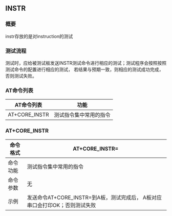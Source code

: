 ## INSTR
### 概要
instr存放的是对instruction的测试

### 测试流程
测试时，应给被测试板发送INSTR测试命令进行相应的测试；测试程序会按照按照测试命令的配置进行相应的测试， 若结果与预期一致，则相应的测试成功完成，否则测试失败。

### AT命令列表
| AT命令列表    | 功能                                                |
| ------------- | --------------------------------------------------- |
| AT+CORE_INSTR   | 测试指令集中常用的指令                               |

### AT+CORE_INSTR
| 命令格式 | AT+CORE_INSTR=      |
| -------- | ------------------------------------------------------------ |
| 命令功能 | 测试指令集中常用的指令                                        |
| 命令参数 | 无 |
| 示例     | 发送命令AT+CORE_INSTR=到A板，测试完成后， A板对应串口会打印OK；否则测试失败 |